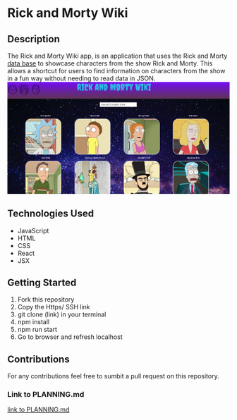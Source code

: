# Rick and Morty Wiki

## Description 
The Rick and Morty Wiki app, is an application that uses the Rick and Morty [data base](https://rickandmortyapi.com/) to showcase characters from the show Rick and Morty. This allows a shortcut for users to find information on characters from the show in a fun way without needing to read data in JSON. 
![App Image](./image/Screenshot.png)

## Technologies Used
* JavaScript
* HTML
* CSS
* React
* JSX 

## Getting Started 
1. Fork this repository
2. Copy the Https/ SSH link 
3. git clone (link) in your terminal
4. npm install 
5. npm run start
6. Go to browser and refresh localhost

## Contributions 
For any contributions feel free to sumbit a pull request on this repository. 

### Link to PLANNING.md
[link to PLANNING.md](Planning.md)